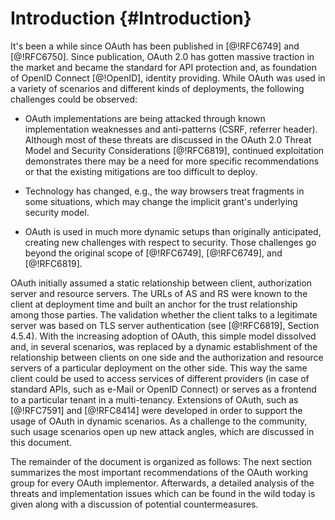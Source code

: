 # Introduction {#Introduction}
      
It's been a while since OAuth has been published in [@!RFC6749] and
[@!RFC6750]. Since publication, OAuth 2.0 has gotten massive traction
in the market and became the standard for API protection and, as
foundation of OpenID Connect [@!OpenID], identity providing. While
OAuth was used in a variety of scenarios and different kinds of
deployments, the following challenges could be observed: 

  * OAuth implementations are being attacked through known
	implementation weaknesses and anti-patterns (CSRF, referrer
	header). Although most of these threats are discussed in the OAuth
	2.0 Threat Model and Security Considerations [@!RFC6819],
	continued exploitation demonstrates there may be a need for more
	specific recommendations or that the existing mitigations are too
	difficult to deploy.
	  
  * Technology has changed, e.g., the way browsers treat fragments in
	some situations, which may change the implicit grant's underlying
	security model.
	  
  * OAuth is used in much more dynamic setups than originally
	anticipated, creating new challenges with respect to security.
	Those challenges go beyond the original scope of [@!RFC6749],
	[@!RFC6749], and [@!RFC6819].
	  
	  
OAuth initially assumed a static relationship between client,
authorization server and resource servers. The URLs of AS and RS were
known to the client at deployment time and built an anchor for the
trust relationship among those parties. The validation whether the
client talks to a legitimate server was based on TLS server
authentication (see [@!RFC6819], Section 4.5.4). With the increasing
adoption of OAuth, this simple model dissolved and, in several
scenarios, was replaced by a dynamic establishment of the relationship
between clients on one side and the authorization and resource servers
of a particular deployment on the other side. This way the same client
could be used to access services of different providers (in case of
standard APIs, such as e-Mail or OpenID Connect) or serves as a
frontend to a particular tenant in a multi-tenancy. Extensions of
OAuth, such as [@!RFC7591] and [@!RFC8414] were developed in order to
support the usage of OAuth in dynamic scenarios. As a challenge to the
community, such usage scenarios open up new attack angles, 
which are discussed in this document.
	  
The remainder of the document is organized as follows: The next
section summarizes the most important recommendations of the OAuth
working group for every OAuth implementor. Afterwards, a detailed
analysis of the threats and implementation issues which can be found
in the wild today is given along with a discussion of potential
countermeasures.
    
